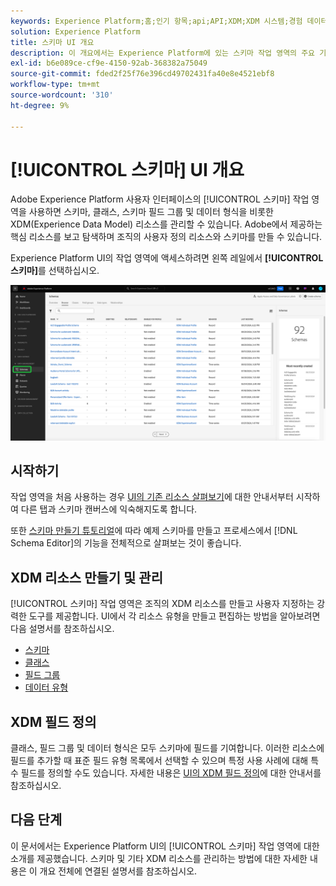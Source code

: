 ```yaml
---
keywords: Experience Platform;홈;인기 항목;api;API;XDM;XDM 시스템;경험 데이터 모델;데이터 모델;ui;workspace;
solution: Experience Platform
title: 스키마 UI 개요
description: 이 개요에서는 Experience Platform에 있는 스키마 작업 영역의 주요 기능을 다룹니다.
exl-id: b6e089ce-cf9e-4150-92ab-368382a75049
source-git-commit: fded2f25f76e396cd49702431fa40e8e4521ebf8
workflow-type: tm+mt
source-wordcount: '310'
ht-degree: 9%

---
```


# [!UICONTROL 스키마] UI 개요

Adobe Experience Platform 사용자 인터페이스의 [!UICONTROL 스키마] 작업 영역을 사용하면 스키마, 클래스, 스키마 필드 그룹 및 데이터 형식을 비롯한 XDM(Experience Data Model) 리소스를 관리할 수 있습니다. Adobe에서 제공하는 핵심 리소스를 보고 탐색하며 조직의 사용자 정의 리소스와 스키마를 만들 수 있습니다.

Experience Platform UI의 작업 영역에 액세스하려면 왼쪽 레일에서 **[!UICONTROL 스키마]**&#x200B;를 선택하십시오.

![Experience Platform UI 왼쪽 탐색에서 스키마가 강조 표시된 스키마 작업 영역입니다.](../images/ui/overview/schemas-tab.png)

## 시작하기

작업 영역을 처음 사용하는 경우 [UI의 기존 리소스 살펴보기](./explore.md)에 대한 안내서부터 시작하여 다른 탭과 스키마 캔버스에 익숙해지도록 합니다.

또한 [스키마 만들기 튜토리얼](../tutorials/create-schema-ui.md)에 따라 예제 스키마를 만들고 프로세스에서 [!DNL Schema Editor]의 기능을 전체적으로 살펴보는 것이 좋습니다.

## XDM 리소스 만들기 및 관리

[!UICONTROL 스키마] 작업 영역은 조직의 XDM 리소스를 만들고 사용자 지정하는 강력한 도구를 제공합니다. UI에서 각 리소스 유형을 만들고 편집하는 방법을 알아보려면 다음 설명서를 참조하십시오.

* [스키마](./resources/schemas.md)
* [클래스](./resources/classes.md)
* [필드 그룹](./resources/field-groups.md)
* [데이터 유형](./resources/data-types.md)

## XDM 필드 정의

클래스, 필드 그룹 및 데이터 형식은 모두 스키마에 필드를 기여합니다. 이러한 리소스에 필드를 추가할 때 표준 필드 유형 목록에서 선택할 수 있으며 특정 사용 사례에 대해 특수 필드를 정의할 수도 있습니다. 자세한 내용은 [UI의 XDM 필드 정의](./fields/overview.md)에 대한 안내서를 참조하십시오.

## 다음 단계

이 문서에서는 Experience Platform UI의 [!UICONTROL 스키마] 작업 영역에 대한 소개를 제공했습니다. 스키마 및 기타 XDM 리소스를 관리하는 방법에 대한 자세한 내용은 이 개요 전체에 연결된 설명서를 참조하십시오.
